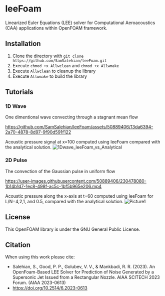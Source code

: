 # leeFoam
Linearized Euler Equations (LEE) solver for Computational Aeroacoustics (CAA) applications within OpenFOAM framework.
 

## Installation

1. Clone the directory with
    `git clone https://github.com/SamSalehian/leeFoam.git`
2. Execute `chmod +x Allwclean` and `chmod +x Allwmake`
3. Execute `Allwclean` to cleanup the library 
4. Execute `Allwmake` to build the library


## Tutorials

### 1D Wave
One dimentional wave convecting through a stagnant mean flow

https://github.com/SamSalehian/leeFoam/assets/50889406/13da6394-2a70-4878-8d97-9f90d591f122

Acoustic pressure signal at x=100 computed using leeFoam compared with the analytical solution.
![1Dwave_leeFoam_vs_Analytical](https://github.com/SamSalehian/leeFoam/assets/50889406/b73b8c19-5d02-4dd0-8b6f-33049c66b924)

### 2D Pulse
The convection of the Gaussian pulse in uniform flow

https://user-images.githubusercontent.com/50889406/230478080-1b14b1d7-1ec8-498f-ac5c-1bf5b965e206.mp4

Acoustic pressure along the x-axis at t=60 computed using leeFoam for L/N=4,2,1, and 0.5, compared with the analytical solution.
![Picture1](https://user-images.githubusercontent.com/50889406/230476710-e3e5361a-e416-4601-972c-02aac15d159c.png)


## License
This OpenFOAM library is under the GNU General Public License.

## Citation
When using this work please cite:

* Salehian, S., Good, P. P., Golubev, V. V., & Mankbadi, R. R. (2023). An OpenFoam-Based LEE Solver for Prediction of Noise Generated by a Supersonic Jet Issued from a Rectangular Nozzle. AIAA SCITECH 2023 Forum. (AIAA 2023-0613)
* https://doi.org/10.2514/6.2023-0613 
